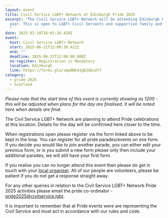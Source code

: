 ```yaml
---
layout: event
title: Civil Service LGBT+ Network at Edinburgh Pride 2025
excerpt: "The Civil Service LGBT+ Network will be attending Edinburgh Pride this
  year. This is open to LGBT+ Civil Servants and supportive family and friends.
  "
date: 2025-02-10T16:01:39.410Z
event:
  host: Civil Service LGBT+ Network
  start: 2025-06-21T12:00:39.421Z
  end: ""
  deadline: 2025-06-21T12:00:00.000Z
  no-register: Registration is Mandatory
  location: Edinburgh
  link: https://forms.gle/sApNNk43gb2GEuUf7
category:
  - pride-2025
  - Scotland
---
```

*P﻿lease note that the start time of this event is currently showing as 1200 - this will be adjusted when plans for the day are finalised. It will be noted here when details are final.*

The Civil Service LGBT+ Network are planning to attend Pride celebrations at this location. Details for the day will be confirmed here closer to the time. 

When registrations open please register via the form linked above to be kept in the loop. You can register for all pride parades/events on one form. If you decide you would like to join another parade, you can either edit your previous form, or is you submit a new form please only then include your additional parades, we will still have your first form.

I﻿f you realise you can no longer attend this event then please do get in touch with your [local organiser](https://www.civilservice.lgbt/team/). All of our people are volunteers, please be patient if you do not get a response straight away. 

F﻿or any other queries in relation to the Civil Service LGBT+ Network Pride 2025 activities please email the pride co-ordinator - [pride2025@civilservice.lgbt](mailto:pride2025@civilservice.lgbt).

I﻿t is important to remember that at Pride events were are representing the Civil Service and must act in accordance with our rules and code.